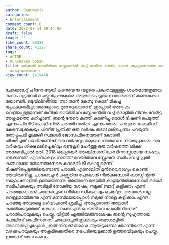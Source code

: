 ```yaml
---
author: Beaumaris
categories:
- Entertainment
comment_count: 0
date: 2022-08-14 09:14:06
draft: false
image: ''
like_count: 60332
share_count: 41327
tags:
- ACTOR
- kunchakko boban
title: ഒരിക്കൽ റെയിൽവേ സ്റ്റേഷനിൽ വച്ച് തനിക്കു നേരിട്ട കഠാര ആക്രമണത്തെ കുറിച്ച് ചാക്കോച്ചൻ
  പറയുന്നതിങ്ങനെ
view_count: 1419468
---
```


ചോക്കലേറ്റ് ഹീറോ ആയി കടന്നുവന്നു വളരെ പക്വതയുള്ളതും ശക്തമായതുമായ കഥാപാത്രങ്ങൾ ചെയ്തു പ്രേക്ഷകരെ അത്ഭുതപ്പെടുത്തുന്ന താരമാണ് കുഞ്ചാക്കോ ബോബൻ. ഒടുവിലിറങ്ങിയ 'ന്നാ താൻ കേസു കൊട്' മികച്ച പ്രേക്ഷകാഭിപ്രായങ്ങളോടെ മുന്നേറുകയാണ്. ഇപ്പോൾ അദ്ദേഹം വെളിപ്പെടുത്തുന്നത് തനിക്കു റെയിൽവേ സ്റ്റേഷനിൽ വച്ച് ഒരാളിൽ നിന്നും നേരിട്ട അക്രമത്തെ കുറിച്ചാണ്. തന്റെ നേരെ കത്തി കാണിച്ചു ഒരാൾ ഭീഷണി പെടുത്തി എന്നും പിന്നീട് പോലീസിൽ പരാതി നൽകി എന്നും താരം പറയുന്നു. പോലീസ് കേസെടുക്കുകയും പിന്നീട് പ്രതിക്ക് ഒരു വർഷം തടവ് ലഭിച്ചെന്നും പറയുന്നു. തോപ്പുംപടി മൂലങ്കുഴി സ്വദേശി ജോസഫിനെയാണ് കോടതി ശിക്ഷിച്ചത്.വധഭീഷണിക്ക് ഒരു വർഷവും ആയുധ നിരോധന നിയമപ്രകാരം ഒരു വർഷവും ശിക്ഷ ലഭിച്ചെങ്കിലും രണ്ടുകൂടി ചേർത്തു ഒരു വർഷത്തെ ശിക്ഷ അനുഭവിച്ചാൽ മതി. 2018 ഒക്ടോബർ അഞ്ചിനാണ് കേസിനാസ്പദമായ സംഭവം നടക്കുന്നത്. എറണാകുളം സൗത്ത് റെയിൽവേ സ്റ്റേഷനു സമീപംവച്ച് പ്രതി കുഞ്ചാക്കോ ബോബനുനേരെ കഠാരവീശി കൊല്ലുമെന്ന് ഭീഷണിപ്പെടുത്തിയെന്നാണ് പരാതി. എന്നാലിത് മുൻവൈരാഗ്യം കൊണ്ട് ആയിരുന്നില്ല. ചാക്കോച്ചൻ കണ്ണൂരിനു പോകാൻ നിൽക്കുമ്പോൾ ബാഡ്മിന്റൺ ബാഗും തോളിൽ ഉണ്ടായിരുന്നു. അങ്ങനെ ട്രെയിൻ കാത്തുനിൽക്കുമ്പോൾ ഒരാൾ സമീപിക്കുകയും അടിമുടി നോക്കിയ ശേഷം, നമുക്ക് ബാറ്റ് കളിക്കാം എന്ന് പറഞ്ഞുകൊണ്ട് ചാക്കോച്ചനെ നിർബന്ധിക്കുകയും ചെയ്‌തു . അയാൾ നല്ല വെള്ളമായിരുന്നു എന്ന് മനസിലായപ്പോൾ നമുക്ക് നാളെ കളിക്കാം എന്ന് പറഞ്ഞു അയാളെ ഒഴിവാക്കാൻ ശ്രമിച്ചു. അപ്പോഴാണ് അയാൾ കത്തിയെടുത്തത്. ശേഷം ചാക്കോച്ചൻ റെയിൽവേ പോലീസിനോട് പരാതിപറയുകയും ചെയ്തു. വീട്ടിൽ എത്തിയതിനുശേഷം തന്റെ സുഹൃത്തായ പോലീസ് ഓഫീസറോട് ചാക്കോച്ചൻ ഇക്കാര്യം തമാശമട്ടിൽ അവതരിപ്പിച്ചപ്പോൾ , ഇത് നിനക്ക് തമാശ ആയിട്ടാണോ തോന്നിയത് എന്ന് വഴക്കുപറയുകയും അക്രമിക്കെതിരെ നടപടിയെടുക്കാൻ ഉത്തരവിടുകയും ചെയ്തു. ഇതാണ് ആ സംഭവം.